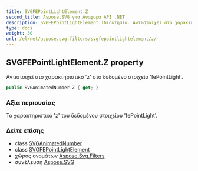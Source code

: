 ```yaml
---
title: SVGFEPointLightElement.Z
second_title: Aspose.SVG για Αναφορά API .NET
description: SVGFEPointLightElement ιδιοκτησία. Αντιστοιχεί στο χαρακτηριστικό z στο δεδομένο στοιχείο fePointLight.
type: docs
weight: 30
url: /el/net/aspose.svg.filters/svgfepointlightelement/z/
---
```

## SVGFEPointLightElement.Z property

Αντιστοιχεί στο χαρακτηριστικό 'z' στο δεδομένο στοιχείο 'fePointLight'.

```csharp
public SVGAnimatedNumber Z { get; }
```

### Αξία περιουσίας

Το χαρακτηριστικό 'z' του δεδομένου στοιχείου 'fePointLight'.

### Δείτε επίσης

* class [SVGAnimatedNumber](../../../aspose.svg.datatypes/svganimatednumber/)
* class [SVGFEPointLightElement](../)
* χώρος ονομάτων [Aspose.Svg.Filters](../../svgfepointlightelement/)
* συνέλευση [Aspose.SVG](../../../)


